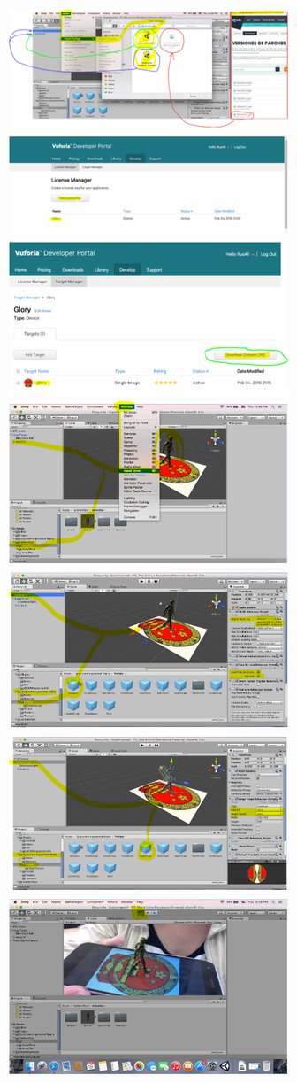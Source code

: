 ![](https://raw.githubusercontent.com/Ruslan-Aliyev/Unity5/master/Illustrations/AR01.PNG)

![](https://raw.githubusercontent.com/Ruslan-Aliyev/Unity5/master/Illustrations/AR02.PNG)

![](https://raw.githubusercontent.com/Ruslan-Aliyev/Unity5/master/Illustrations/AR03.PNG)

![](https://raw.githubusercontent.com/Ruslan-Aliyev/Unity5/master/Illustrations/AR04.PNG)

![](https://raw.githubusercontent.com/Ruslan-Aliyev/Unity5/master/Illustrations/AR05.PNG)

![](https://raw.githubusercontent.com/Ruslan-Aliyev/Unity5/master/Illustrations/AR06.PNG)

![](https://raw.githubusercontent.com/Ruslan-Aliyev/Unity5/master/Illustrations/AR07.PNG)

